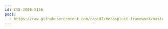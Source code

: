 ```yaml
---
id: CVE-2006-5156
pocs:
  - https://raw.githubusercontent.com/rapid7/metasploit-framework/master/modules/exploits/windows/http/mcafee_epolicy_source.rb
---
```

